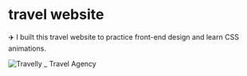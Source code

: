 # travel website

✈️ I built this travel website to practice front-end design and learn CSS animations.

![Travelly _ Travel Agency](https://user-images.githubusercontent.com/76405547/163065794-06d035f3-f2ec-46de-af15-c16afd2a0fe1.gif)
